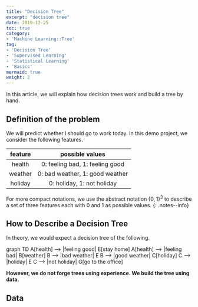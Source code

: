 ```yaml
---
title: "Decision Tree"
excerpt: "decision tree"
date: 2019-12-25
toc: true
category:
- 'Machine Learning::Tree'
tag:
- 'Decision Tree'
- 'Supervised Learning'
- 'Statistical Learning'
- 'Basics'
mermaid: true
weight: 2
---
```


In this article, we will explain how decision trees work and build a tree by hand.

## Definition of the problem

We will predict whether I should go to work today. In this demo project, we consider the following features.

| feature | possible values |
|:----:|:---:|
| health | 0: feeling bad, 1: feeling good |
| weather | 0: bad weather, 1: good weather |
| holiday | 0: holiday, 1: not holiday |

For more compact notations, we use the abstract notation $\{0,1\}^3$ to describe a set of three features each with 0 and 1 as possible values.
{: .notes--info}

## How to Describe a Decision Tree

In theory, we would expect a decision tree of the following.

<div class="mermaid">
graph TD
	A[health] --> |feeling good| E[stay home]
  A[health] --> |feeling bad| B[weather]
  B --> |bad weather| E
  B --> |good weather| C[holiday]
  C --> |holiday| E
  C --> |not holiday| G[go to the office]

</div>

**However, we do not forge trees using experience. We build the tree using data.**

## Data

